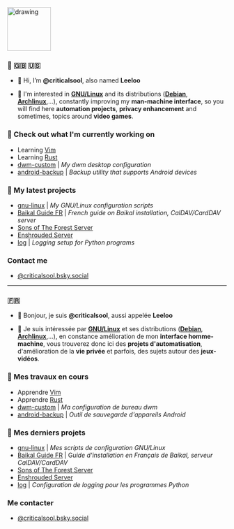<img src="https://avatars.githubusercontent.com/u/164774099?v=4" alt="drawing" width="100"/>

### 🏴󠁧󠁢󠁥󠁮󠁧󠁿 🇬🇧 🇺🇸

- 👋 Hi, I’m **@criticalsool**, also named **Leeloo**

- 👀 I'm interested in **[GNU/Linux](https://fr.wikipedia.org/wiki/Linux)** and its distributions (**[Debian](https://www.debian.org/)**, **[Archlinux](https://archlinux.org/)**,...), constantly improving my **man-machine interface**, so you will find here **automation projects**, **privacy enhancement** and sometimes, topics around **video games**.

### 👷 Check out what I'm currently working on
- Learning [Vim](https://www.vim.org/)
- Learning [Rust](https://www.rust-lang.org/fr)
- [dwm-custom](https://github.com/criticalsool/dwm-custom) | *My dwm desktop configuration*
- [android-backup](https://github.com/criticalsool/android-backup) | *Backup utility that supports Android devices*

### 🌱 My latest projects
- [gnu-linux](https://github.com/criticalsool/gnu-linux) | *My GNU/Linux configuration scripts*
- [Baikal Guide FR](https://github.com/criticalsool/Baikal-Guide-FR) | *French guide on Baikal installation, CalDAV/CardDAV server*
- [Sons of The Forest Server](https://github.com/criticalsool/sons-of-the-forest-docker)
- [Enshrouded Server](https://github.com/criticalsool/enshrouded-docker)
- [log](https://github.com/criticalsool/log) | *Logging setup for Python programs*

### Contact me
- [@criticalsool.bsky.social](https://bsky.app/profile/criticalsool.bsky.social)

---

### 🇫🇷 

- 👋 Bonjour, je suis **@criticalsool**, aussi appelée **Leeloo**

- 👀 Je suis intéressée par **[GNU/Linux](https://fr.wikipedia.org/wiki/Linux)** et ses distributions (**[Debian](https://www.debian.org/)**, **[Archlinux](https://archlinux.org/)**,...), en constance amélioration de mon **interface homme-machine**, vous trouverez donc ici des **projets d'automatisation**, d'amélioration de la **vie privée** et parfois, des sujets autour des **jeux-vidéos**.

### 👷 Mes travaux en cours
- Apprendre [Vim](https://www.vim.org/)
- Apprendre [Rust](https://www.rust-lang.org/fr)
- [dwm-custom](https://github.com/criticalsool/dwm-custom) | *Ma configuration de bureau dwm*
- [android-backup](https://github.com/criticalsool/android-backup) | *Outil de sauvegarde d'appareils Android*

### 🌱 Mes derniers projets
- [gnu-linux](https://github.com/criticalsool/gnu-linux) | *Mes scripts de configuration GNU/Linux*
- [Baikal Guide FR](https://github.com/criticalsool/Baikal-Guide-FR) | G*uide d'installation en Français de Baikal, serveur CalDAV/CardDAV*
- [Sons of The Forest Server](https://github.com/criticalsool/sons-of-the-forest-docker)
- [Enshrouded Server](https://github.com/criticalsool/enshrouded-docker)
- [log](https://github.com/criticalsool/log) | *Configuration de logging pour les programmes Python*

### Me contacter
- [@criticalsool.bsky.social](https://bsky.app/profile/criticalsool.bsky.social)
